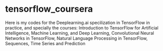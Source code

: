 # tensorflow_coursera
Here is my codes for the Deeplearning.ai specilization in TensorFlow in practice, and specially the courses: Introduction to TensorFlow for Artificial Intelligence, Machine Learning, and Deep Learning, Convolutional Neural Networks in TensorFlow, Natural Language Processing in TensorFlow, Sequences, Time Series and Prediction
